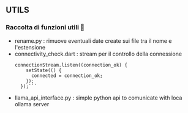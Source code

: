 ## UTILS

### Raccolta di funzioni utili 🔧

* rename.py : rimuove eventuali date create sui file tra il nome e l'estensione
* connectivity_check.dart :  stream per il controllo della connessione
  ```
  connectionStream.listen((connection_ok) {
      setState(() {
        connected = connection_ok;
      });
    });```
* llama_api_interface.py : simple python api to comunicate with loca ollama server  
